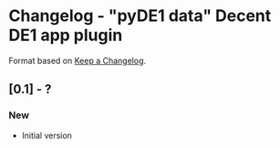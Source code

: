 # Changelog - "pyDE1 data" Decent DE1 app plugin

Format based on [Keep a Changelog](https://keepachangelog.com/en/1.0.0/).

## [0.1] - ?

### New
- Initial version